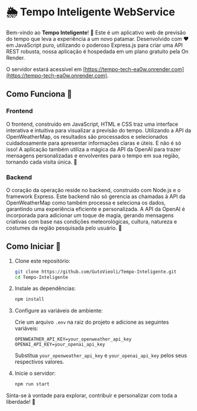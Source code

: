 # 🌦️ Tempo Inteligente WebService

Bem-vindo ao **Tempo Inteligente**! 🚀 Este é um aplicativo web de previsão do tempo que leva a experiência a um novo patamar. Desenvolvido com ❤️ em JavaScript puro, utilizando o poderoso Express.js para criar uma API REST robusta, nossa aplicação é hospedada em um plano gratuito pela On Render.

O servidor estará acessível em [https://tempo-tech-ea0w.onrender.com](https://tempo-tech-ea0w.onrender.com).

## Como Funciona 🤖

### Frontend

O frontend, construído em JavaScript, HTML e CSS traz uma interface interativa e intuitiva para visualizar a previsão do tempo. Utilizando a API da OpenWeatherMap, os resultados são processados e selecionados cuidadosamente para apresentar informações claras e úteis. E não é só isso! A aplicação também utiliza a mágica da API da OpenAI para trazer mensagens personalizadas e envolventes para o tempo em sua região, tornando cada visita única. 🌟

### Backend

O coração da operação reside no backend, construído com Node.js e o framework Express. Este backend não só gerencia as chamadas à API da OpenWeatherMap como também processa e seleciona os dados, garantindo uma experiência eficiente e personalizada. A API da OpenAI é incorporada para adicionar um toque de magia, gerando mensagens criativas com base nas condições meteorológicas, cultura, natureza e costumes da região pesquisada pelo usuário. 🧙

## Como Iniciar 🚦

1. Clone este repositório:

   ```bash
   git clone https://github.com/GutoVieoli/Tempo-Inteligente.git
   cd Tempo-Inteligente
   ```

2. Instale as dependências:

   ```bash
   npm install
   ```

3. Configure as variáveis de ambiente:

   Crie um arquivo `.env` na raiz do projeto e adicione as seguintes variáveis:

   ```plaintext
   OPENWEATHER_API_KEY=your_openweather_api_key
   OPENAI_API_KEY=your_openai_api_key
   ```

   Substitua `your_openweather_api_key` e `your_openai_api_key` pelos seus respectivos valores.

4. Inicie o servidor:

   ```bash
   npm run start
   ```



Sinta-se à vontade para explorar, contribuir e personalizar com toda a liberdade! 🎉